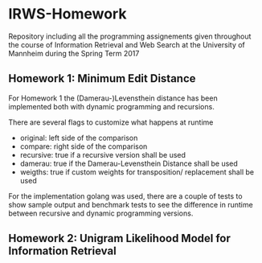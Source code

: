 # IRWS-Homework
Repository including all the programming assignements given throughout the course of Information Retrieval and Web Search at the University of Mannheim during the Spring Term 2017

## Homework 1: Minimum Edit Distance
For Homework 1 the (Damerau-)Levensthein distance has been implemented both with dynamic programming and recursions.

There are several flags to customize what happens at runtime
  - original: left side of the comparison
  - compare: right side of the comparison
  - recursive: true if a recursive version shall be used
  - damerau: true if the Damerau-Levensthein Distance shall be used
  - weigths: true if custom weights for transposition/ replacement shall be used
  
For the implementation golang was used, there are a couple of tests to show sample output and benchmark tests to see the difference in runtime between recursive and dynamic programming versions.

## Homework 2: Unigram Likelihood Model for Information Retrieval
